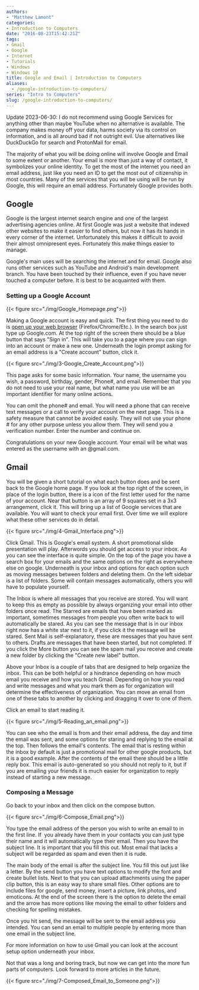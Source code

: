 ```yaml
---
authors: 
- "Matthew Lamont"
categories:
- Introduction to Computers
date: "2016-08-23T15:42:21Z"
tags:
- Gmail
- Google
- Internet
- Tutorials
- Windows
- Windows 10
title: Google and Email | Introduction to Computers
aliases:
  - /google-introduction-to-computers/
series: "Intro to Computers"
slug: /google-introduction-to-computers/
---
```


Update 2023-06-30: I do not recommend using Google Services for anything other than maybe YouTube when no alternative is available. The company makes money off your data, harms society via its control on information, and is all around bad if not outright evil. Use alternatives like DuckDuckGo for search and ProtonMail for email.

The majority of what you will be doing online will involve Google and Email to some extent or another. Your email is more than just a way of contact, it symbolizes your online identity. To get the most of the internet you need an email address, just like you need an ID to get the most out of citizenship in most countries. Many of the services that you will be using will be run by Google, this will require an email address. Fortunately Google provides both.

## Google

Google is the largest internet search engine and one of the largest advertising agencies online. At first Google was just a website that indexed other websites to make it easier to find others, but now it has its hands in every corner of the internet. Unfortunately this makes it difficult to avoid their almost omnipresent eyes. Fortunately this make things easier to manage.

Google's main uses will be searching the internet and for email. Google also runs other services such as YouTube and Android's main development branch. You have been touched by their influence, even if you have never touched a computer before. It is best to be acquainted with them.

### Setting up a Google Account

{{< figure src="./img/Google_Homepage.png">}}

Making a Google account is easy and quick. The first thing you need to do is <a href="https://www.blog.mattlamont.com/internet-introduction-computers/">open up your web browser</a> (Firefox/Chrome/Etc.). In the search box just type up Google.com. At the top right of the screen there should be a blue button that says "Sign in". This will take you to a page where you can sign into an account or make a new one. Underneath the login prompt asking for an email address is a "Create account" button, click it.

{{< figure src="./img/3-Google_Create_Account.png">}}

This page asks for some basic information. Your name, the username you wish, a password, birthday, gender, Phone#, and email. Remember that you do not need to use your real name, but what name you use will be an important identifier for many online actions.

You can omit the phone# and email. You will need a phone that can receive text messages or a call to verify your account on the next page. This is a safety measure that cannot be avoided easily. They will not use your phone # for any other purpose unless you allow them. They will send you a verification number. Enter the number and continue on.

Congratulations on your new Google account. Your email will be what was entered as the username with an @gmail.com.

## Gmail

You will be given a short tutorial on what each button does and be sent back to the Google home page. If you look at the top right of the screen, in place of the login button, there is a icon of the first letter used for the name of your account. Near that button is an array of 9 squares set in a 3x3 arrangement, click it. This will bring up a list of Google services that are available. You will want to check your email first. Over time we will explore what these other services do in detail.

{{< figure src="./img/4-Gmail_Interface.png">}}

Click Gmail. This is Google's email system. A short promotional slide presentation will play. Afterwords you should get access to your inbox. As you can see the interface is quite simple. On the top of the page you have a search box for your emails and the same options on the right as everywhere else on google. Underneath is your inbox and options for each option such as moving messages between folders and deleting them. On the left sidebar is a list of folders. Some will contain messages automatically, others you will have to populate yourself.

The Inbox is where all messages that you receive are stored. You will want to keep this as empty as possible by always organizing your email into other folders once read. The Starred are emails that have been marked as important, sometimes messages from people you often write back to will automatically be stared. As you can see the message that is in our inbox right now has a white star next to it, if you click it the message will be stared. Sent Mail is self-explanatory, these are messages that you have sent to others. Drafts are messages that have been started, but not completed. If you click the More button you can see the spam mail you receive and create a new folder by clicking the "Create new label" button.

Above your Inbox is a couple of tabs that are designed to help organize the inbox. This can be both helpful or a hindrance depending on how much email you receive and how you teach Gmail. Depending on how you read and write messages and what you mark them as for organization will determine the effectiveness of organization. You can move an email from one of these tabs to another by clicking and dragging it over to one of them.

Click an email to start reading it.

{{< figure src="./img/5-Reading_an_email.png">}}

You can see who the email is from and their email address, the day and time the email was sent, and some options for staring and replying to the email at the top. Then follows the email's contents. The email that is resting within the inbox by default is just a promotional mail for other google products, but it is a good example. After the contents of the email there should be a little reply box. This email is auto-generated so you should not reply to it, but if you are emailing your friends it is much easier for organization to reply instead of starting a new message.

### Composing a Message

Go back to your inbox and then click on the compose button.

{{< figure src="./img/6-Compose_Email.png">}}

You type the email address of the person you wish to write an email to in the first line. If  you already have them in your contacts you can just type their name and it will automatically type their email. Then you have the subject line. It is important that you fill this out. Most email that lacks a subject will be regarded as spam and even then it is rude.

The main body of the email is after the subject line. You fill this out just like a letter. By the send button you have text options to modify the font and create bullet lists. Next to that you can upload attachments using the paper clip button, this is an easy way to share small files. Other options are to include files for google, send money, insert a picture, link photos, and emoticons. At the end of the screen there is the option to delete the email and the arrow has more options like moving the email to other folders and checking for spelling mistakes.

Once you hit send, the message will be sent to the email address you intended. You can send an email to multiple people by entering more than one email in the subject line.

For more information on how to use Gmail you can look at the account setup option underneath your inbox.

Not that was a long and boring track, but now we can get into the more fun parts of computers. Look forward to more articles in the future.

{{< figure src="./img/7-Composed_Email_to_Someone.png">}}